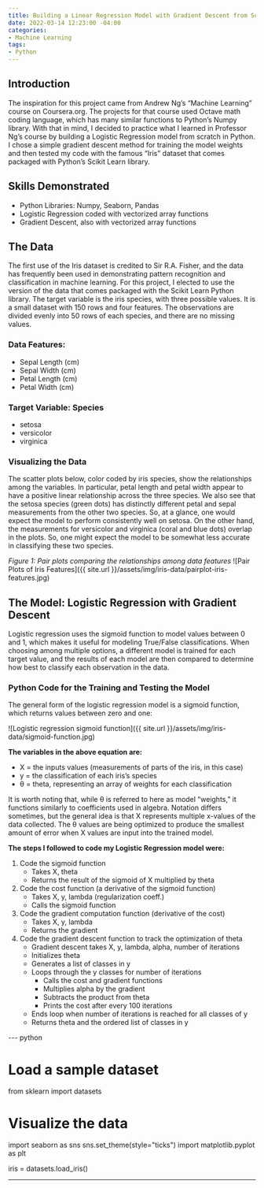 ```yaml
---
title: Building a Linear Regression Model with Gradient Descent from Scratch
date: 2022-03-14 12:23:00 -04:00
categories:
- Machine Learning
tags:
- Python
---
```


## Introduction
The inspiration for this project came from Andrew Ng’s “Machine Learning” course on Coursera.org. The projects for that course used Octave math coding language, which has many similar functions to Python’s Numpy library. With that in mind, I decided to practice what I learned in Professor Ng’s course by building a Logistic Regression model from scratch in Python. I chose a simple gradient descent method for training the model weights and then tested my code with the famous “Iris” dataset that comes packaged with Python’s Scikit Learn library.

## Skills Demonstrated
* Python Libraries: Numpy, Seaborn, Pandas
* Logistic Regression coded with vectorized array functions
* Gradient Descent, also with vectorized array functions


## The Data
The first use of the Iris dataset is credited to Sir R.A. Fisher, and the data has frequently been used in demonstrating pattern recognition and classification in machine learning. For this project, I elected to use the version of the data that comes packaged with the Scikit Learn Python library. The target variable is the iris species, with three possible values. It is a small dataset with 150 rows and four features. The observations are divided evenly into 50 rows of each species, and there are no missing values.

### Data Features:
* Sepal Length (cm) 	
* Sepal Width (cm) 	
* Petal Length (cm) 	
* Petal Width (cm)

### Target Variable: Species
* setosa
* versicolor
* virginica

### Visualizing the Data
The scatter plots below, color coded by iris species, show the relationships among the variables. In particular, petal length and petal width appear to have a positive linear relationship across the three species. We also see that the setosa species (green dots) has distinctly different petal and sepal measurements from the other two species. So, at a glance, one would expect the model to perform consistently well on setosa. On the other hand, the measurements for versicolor and virginica (coral and blue dots) overlap in the plots. So, one might expect the model to be somewhat less accurate in classifying these two species.


*Figure 1: Pair plots comparing the relationships among data features*
![Pair Plots of Iris Features]({{ site.url }}/assets/img/iris-data/pairplot-iris-features.jpg)

## The Model: Logistic Regression with Gradient Descent
Logistic regression uses the sigmoid function to model values between 0 and 1, which makes it useful for modeling True/False classifications. When choosing among multiple options, a different model is trained for each target value, and the results of each model are then compared to determine how best to classify each observation in the data.

### Python Code for the Training and Testing the Model

The general form of the logistic regression model is a sigmoid function, which returns values between zero and one:

![Logistic regression sigmoid function]({{ site.url }}/assets/img/iris-data/sigmoid-function.jpg)


**The variables in the above equation are:**

* X = the inputs values (measurements of parts of the iris, in this case)
* y = the classification of each iris’s species
* θ = theta, representing an array of weights for each classification

It is worth noting that, while θ is referred to here as model “weights,” it functions similarly to coefficients used in algebra. Notation differs sometimes, but the general idea is that X represents multiple x-values of the data collected. The θ values are being optimized to produce the smallest amount of error when X values are input into the trained model. 

**The steps I followed to code my Logistic Regression model were:**

1. Code the sigmoid function
   * Takes X, theta
   * Returns the result of the sigmoid of X multiplied by theta
1. Code the cost function (a derivative of the sigmoid function)
   * Takes X, y, lambda (regularization coeff.)
   * Calls the sigmoid function
1. Code the gradient computation function (derivative of the cost)
   * Takes X, y, lambda
   * Returns the gradient
1. Code the gradient descent function to track the optimization of theta
   * Gradient descent takes X, y, lambda, alpha, number of iterations
   * Initializes theta
   * Generates a list of classes in y
   * Loops through the y classes for number of iterations
      * Calls the cost and gradient functions
      * Multiplies alpha by the gradient
      * Subtracts the product from theta
      * Prints the cost after every 100 iterations
   * Ends loop when number of iterations is reached for all classes of y
   * Returns theta and the ordered list of classes in y






--- python
# Load a sample dataset
from sklearn import datasets

# Visualize the data
import seaborn as sns
sns.set_theme(style="ticks")
import matplotlib.pyplot as plt

iris = datasets.load_iris()

---


